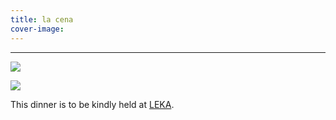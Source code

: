 ```yaml
---
title: la cena
cover-image:
---
```


---

![]({{site.baseurl}}../img/concept-posters.jpg)

![]({{site.baseurl}}../img/concept-posters2.jpg)


This dinner is to be kindly held at [LEKA](https://restauranteleka.com/).
